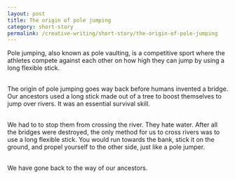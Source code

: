 ```yaml
---
layout: post
title: The origin of pole jumping
category: short-story
permalink: /creative-writing/short-story/the-origin-of-pole-jumping
---
```


Pole jumping, also known as pole vaulting, is a competitive sport where the athletes compete against each other on how high they can jump by using a long flexible stick.
<br /><br />

The origin of pole jumping goes way back before humans invented a bridge. Our ancestors used a long stick made out of a tree to boost themselves to jump over rivers. It was an essential survival skill.
<br /><br />

We had to to stop them from crossing the river. They hate water. After all the bridges were destroyed, the only method for us to cross rivers was to use a long flexible stick. You would run towards the bank, stick it on the ground, and propel yourself to the other side, just like a pole jumper.
<br /><br />

We have gone back to the way of our ancestors.
<br /><br />
